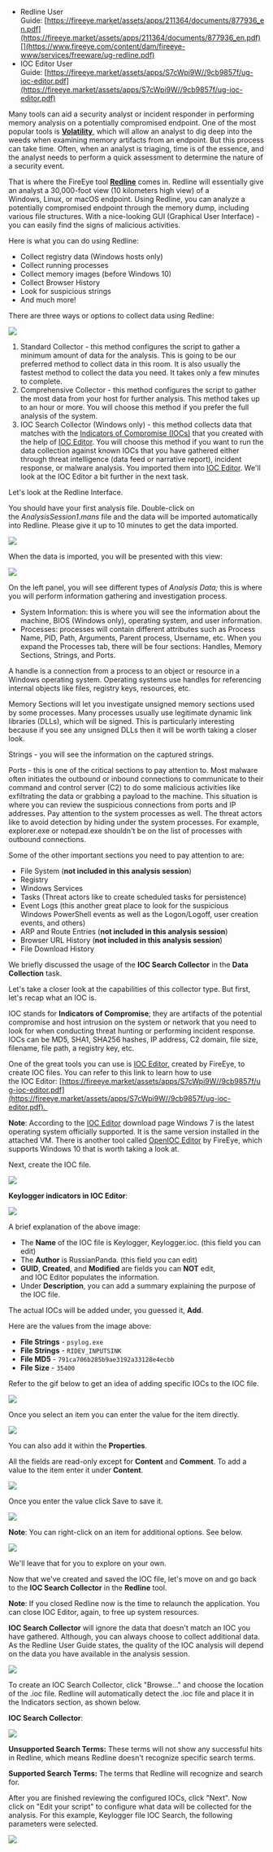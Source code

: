 - Redline User Guide: [https://fireeye.market/assets/apps/211364/documents/877936_en.pdf](https://fireeye.market/assets/apps/211364/documents/877936_en.pdf)[](https://www.fireeye.com/content/dam/fireeye-www/services/freeware/ug-redline.pdf)
- IOC Editor User Guide: [https://fireeye.market/assets/apps/S7cWpi9W//9cb9857f/ug-ioc-editor.pdf](https://fireeye.market/assets/apps/S7cWpi9W//9cb9857f/ug-ioc-editor.pdf)

Many tools can aid a security analyst or incident responder in performing memory analysis on a potentially compromised endpoint. One of the most popular tools is **[Volatility](https://tryhackme.com/room/volatility)**, which will allow an analyst to dig deep into the weeds when examining memory artifacts from an endpoint. But this process can take time. Often, when an analyst is triaging, time is of the essence, and the analyst needs to perform a quick assessment to determine the nature of a security event.

That is where the FireEye tool [**Redline**](https://fireeye.market/apps/211364) comes in. Redline will essentially give an analyst a 30,000-foot view (10 kilometers high view) of a Windows, Linux, or macOS endpoint. Using Redline, you can analyze a potentially compromised endpoint through the memory dump, including various file structures. With a nice-looking GUI (Graphical User Interface) - you can easily find the signs of malicious activities. 

  

Here is what you can do using Redline:

- Collect registry data (Windows hosts only)
- Collect running processes
- Collect memory images (before Windows 10)
- Collect Browser History
- Look for suspicious strings
- And much more!

There are three ways or options to collect data using Redline: 

![](https://assets.tryhackme.com/additional/redline101/capture2.png)  

1. Standard Collector - this method configures the script to gather a minimum amount of data for the analysis. This is going to be our preferred method to collect data in this room. It is also usually the fastest method to collect the data you need. It takes only a few minutes to complete.
2. Comprehensive Collector - this method configures the script to gather the most data from your host for further analysis. This method takes up to an hour or more. You will choose this method if you prefer the full analysis of the system.
3. IOC Search Collector (Windows only) - this method collects data that matches with the [Indicators of Compromise (IOCs)](https://www.crowdstrike.com/cybersecurity-101/indicators-of-compromise/) that you created with the help of [IOC Editor](https://fireeye.market/apps/S7cWpi9W). You will choose this method if you want to run the data collection against known IOCs that you have gathered either through threat intelligence (data feed or narrative report), incident response, or malware analysis. You imported them into [IOC Editor](https://fireeye.market/apps/S7cWpi9W). We'll look at the IOC Editor a bit further in the next task.

Let's look at the Redline Interface.

You should have your first analysis file. Double-click on the _AnalysisSession1.mans_ file and the data will be imported automatically into Redline. Please give it up to 10 minutes to get the data imported.  

![](https://i.ibb.co/CH6zS38/red1.png)

When the data is imported, you will be presented with this view:

![](https://i.ibb.co/8YhfzHb/redlineee.png)

On the left panel, you will see different types of _Analysis Data;_ this is where you will perform information gathering and investigation process.

- System Information: this is where you will see the information about the machine, BIOS (Windows only), operating system, and user information.
- Processes: processes will contain different attributes such as Process Name, PID, Path, Arguments, Parent process, Username, etc. When you expand the Processes tab, there will be four sections: Handles, Memory Sections, Strings, and Ports.

A handle is a connection from a process to an object or resource in a Windows operating system. Operating systems use handles for referencing internal objects like files, registry keys, resources, etc.

Memory Sections will let you investigate unsigned memory sections used by some processes. Many processes usually use legitimate dynamic link libraries (DLLs), which will be signed. This is particularly interesting because if you see any unsigned DLLs then it will be worth taking a closer look. 

Strings - you will see the information on the captured strings.

Ports - this is one of the critical sections to pay attention to. Most malware often initiates the outbound or inbound connections to communicate to their command and control server (C2) to do some malicious activities like exfiltrating the data or grabbing a payload to the machine. This situation is where you can review the suspicious connections from ports and IP addresses. Pay attention to the system processes as well. The threat actors like to avoid detection by hiding under the system processes. For example, explorer.exe or notepad.exe shouldn't be on the list of processes with outbound connections. 

Some of the other important sections you need to pay attention to are:

- File System (**not included in this analysis session**)
- Registry
- Windows Services
- Tasks (Threat actors like to create scheduled tasks for persistence)
- Event Logs (this another great place to look for the suspicious Windows PowerShell events as well as the Logon/Logoff, user creation events, and others)
- ARP and Route Entries (**not included in this analysis session**)
- Browser URL History (**not included in this analysis session**)
- File Download History

We briefly discussed the usage of the **IOC Search Collector** in the **Data Collection** task.

Let's take a closer look at the capabilities of this collector type. But first, let's recap what an IOC is.   

IOC stands for **Indicators of Compromise**; they are artifacts of the potential compromise and host intrusion on the system or network that you need to look for when conducting threat hunting or performing incident response. IOCs can be MD5, SHA1, SHA256 hashes, IP address, C2 domain, file size, filename, file path, a registry key, etc.

One of the great tools you can use is [IOC Editor,](https://fireeye.market/apps/S7cWpi9W) created by FireEye, to create IOC files. You can refer to this link to learn how to use the IOC Editor: [https://fireeye.market/assets/apps/S7cWpi9W//9cb9857f/ug-ioc-editor.pdf](https://fireeye.market/assets/apps/S7cWpi9W//9cb9857f/ug-ioc-editor.pdf). 

**Note**: According to the [IOC Editor](https://fireeye.market/apps/S7cWpi9W) download page Windows 7 is the latest operating system officially supported. It is the same version installed in the attached VM. There is another tool called [OpenIOC Editor](https://fireeye.market/apps/211404) by FireEye, which supports Windows 10 that is worth taking a look at.

Next, create the IOC file.

![](https://tryhackme-images.s3.amazonaws.com/user-uploads/5de58e2bfac4a912bcc7a3e9/room-content/b26d9e80ac55821643531c3a0436f633.png)  

**Keylogger indicators in IOC Editor**:

![](https://i.ibb.co/02VS0M6/keylogger2.png)

A brief explanation of the above image:  

- The **Name** of the IOC file is Keylogger, Keylogger.ioc. (this field you can edit)
- The **Author** is RussianPanda. (this field you can edit)
- **GUID**, **Created**, and **Modified** are fields you can **NOT** edit, and IOC Editor populates the information.
- Under **Description**, you can add a summary explaining the purpose of the IOC file.

The actual IOCs will be added under, you guessed it, **Add**. 

Here are the values from the image above:

- **File Strings** - `psylog.exe`
- **File Strings** - `RIDEV_INPUTSINK`
- **File MD5** - `791ca706b285b9ae3192a33128e4ecbb`
- **File Size** - `35400`

Refer to the gif below to get an idea of adding specific IOCs to the IOC file.

![](https://tryhackme-images.s3.amazonaws.com/user-uploads/5de58e2bfac4a912bcc7a3e9/room-content/01db4361981d214c2692aa10d59961d1.gif)  

Once you select an item you can enter the value for the item directly. 

![](https://tryhackme-images.s3.amazonaws.com/user-uploads/5de58e2bfac4a912bcc7a3e9/room-content/81e9ffdb97a2ce98e8b9cec57a2be261.png)  

You can also add it within the **Properties**. 

  

All the fields are read-only except for **Content** and **Comment**. To add a value to the item enter it under **Content**. 

![](https://tryhackme-images.s3.amazonaws.com/user-uploads/5de58e2bfac4a912bcc7a3e9/room-content/5a0e549950f7ca673699d51a2ff14bc9.png)  

Once you enter the value click Save to save it.

![](https://tryhackme-images.s3.amazonaws.com/user-uploads/5de58e2bfac4a912bcc7a3e9/room-content/9d95abf1f3d62f3fe7d2eb6352b86235.png)  

**Note**: You can right-click on an item for additional options. See below.

![](https://tryhackme-images.s3.amazonaws.com/user-uploads/5de58e2bfac4a912bcc7a3e9/room-content/f5173beaf331e84b7672daf6be726092.png)  

We'll leave that for you to explore on your own. 

Now that we've created and saved the IOC file, let's move on and go back to the **IOC Search Collector** in the **Redline** tool.

**Note**: If you closed Redline now is the time to relaunch the application. You can close IOC Editor, again, to free up system resources. 

**IOC Search Collector** will ignore the data that doesn't match an IOC you have gathered. Although, you can always choose to collect additional data. As the Redline User Guide states, the quality of the IOC analysis will depend on the data you have available in the analysis session.

![](https://i.ibb.co/SwvyRyq/ioc.png)

To create an IOC Search Collector, click "Browse..." and choose the location of the .ioc file. Redline will automatically detect the .ioc file and place it in the Indicators section, as shown below.

**IOC Search Collector**:  

![](https://i.ibb.co/2S2t1sB/keylogger.png)  

**Unsupported Search Terms:** These terms will not show any successful hits in Redline, which means Redline doesn't recognize specific search terms. 

**Supported Search Terms:** The terms that Redline will recognize and search for.

After you are finished reviewing the configured IOCs, click "Next". Now click on "Edit your script" to configure what data will be collected for the analysis. For this example, Keylogger file IOC Search, the following parameters were selected.   

  

![](https://i.ibb.co/g7JkhPr/keylogger3.png)


